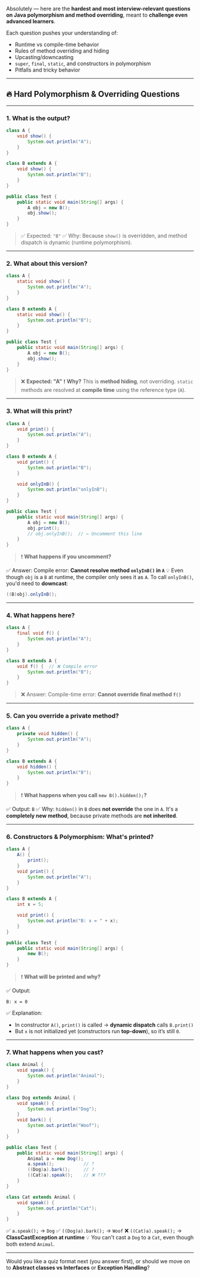 Absolutely — here are the **hardest and most interview-relevant questions on Java polymorphism and method overriding**, meant to **challenge even advanced learners**.

Each question pushes your understanding of:

* Runtime vs compile-time behavior
* Rules of method overriding and hiding
* Upcasting/downcasting
* `super`, `final`, `static`, and constructors in polymorphism
* Pitfalls and tricky behavior

---

## 🔥 Hard Polymorphism & Overriding Questions

---

### **1. What is the output?**

```java
class A {
    void show() {
        System.out.println("A");
    }
}

class B extends A {
    void show() {
        System.out.println("B");
    }
}

public class Test {
    public static void main(String[] args) {
        A obj = new B();
        obj.show();
    }
}
```

> ✅ Expected: `"B"`
> ✅ Why: Because `show()` is overridden, and method dispatch is dynamic (runtime polymorphism).

---

### **2. What about this version?**

```java
class A {
    static void show() {
        System.out.println("A");
    }
}

class B extends A {
    static void show() {
        System.out.println("B");
    }
}

public class Test {
    public static void main(String[] args) {
        A obj = new B();
        obj.show();
    }
}
```

> ❌ **Expected: "A"**
> ❗ **Why?** This is **method hiding**, not overriding.
> `static` methods are resolved at **compile time** using the reference type (`A`).

---

### **3. What will this print?**

```java
class A {
    void print() {
        System.out.println("A");
    }
}

class B extends A {
    void print() {
        System.out.println("B");
    }

    void onlyInB() {
        System.out.println("onlyInB");
    }
}

public class Test {
    public static void main(String[] args) {
        A obj = new B();
        obj.print();
        // obj.onlyInB();  // ← Uncomment this line
    }
}
```

> ❗ **What happens if you uncomment?**

✅ Answer: Compile error: **Cannot resolve method `onlyInB()` in `A`**
💡 Even though `obj` is a `B` at runtime, the compiler only sees it as `A`.
To call `onlyInB()`, you'd need to **downcast**:

```java
((B)obj).onlyInB();
```

---

### **4. What happens here?**

```java
class A {
    final void f() {
        System.out.println("A");
    }
}

class B extends A {
    void f() {  // ❌ Compile error
        System.out.println("B");
    }
}
```

> ❌ Answer: Compile-time error: **Cannot override final method `f()`**

---

### **5. Can you override a private method?**

```java
class A {
    private void hidden() {
        System.out.println("A");
    }
}

class B extends A {
    void hidden() {
        System.out.println("B");
    }
}
```

> ❗ **What happens when you call `new B().hidden();`?**

✅ Output: `B`
✅ Why: `hidden()` in `B` does **not override** the one in `A`.
It's a **completely new method**, because private methods are **not inherited**.

---

### **6. Constructors & Polymorphism: What's printed?**

```java
class A {
    A() {
        print();
    }
    void print() {
        System.out.println("A");
    }
}

class B extends A {
    int x = 5;

    void print() {
        System.out.println("B: x = " + x);
    }
}

public class Test {
    public static void main(String[] args) {
        new B();
    }
}
```

> ❗ **What will be printed and why?**

✅ Output:

```
B: x = 0
```

✅ Explanation:

* In constructor `A()`, `print()` is called → **dynamic dispatch** calls `B.print()`
* But `x` is not initialized yet (constructors run **top-down**), so it’s still `0`.

---

### **7. What happens when you cast?**

```java
class Animal {
    void speak() {
        System.out.println("Animal");
    }
}

class Dog extends Animal {
    void speak() {
        System.out.println("Dog");
    }
    void bark() {
        System.out.println("Woof");
    }
}

public class Test {
    public static void main(String[] args) {
        Animal a = new Dog();
        a.speak();           // ?
        ((Dog)a).bark();     // ?
        ((Cat)a).speak();    // ❌ ???
    }
}

class Cat extends Animal {
    void speak() {
        System.out.println("Cat");
    }
}
```

✅ `a.speak();` → `Dog`
✅ `((Dog)a).bark();` → `Woof`
❌ `((Cat)a).speak();` → **ClassCastException at runtime**
💡 You can't cast a `Dog` to a `Cat`, even though both extend `Animal`.

---

Would you like a quiz format next (you answer first), or should we move on to **Abstract classes vs Interfaces** or **Exception Handling**?
